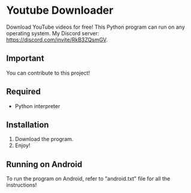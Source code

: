 # Youtube Downloader
Download YouTube videos for free!
This Python program can run on any operating system.
My Discord server: https://discord.com/invite/RkB3ZQsmGV.

## Important
You can contribute to this project!

## Required
- Python interpreter

## Installation
1) Download the program.
2) Enjoy!

## Running on Android
To run the program on Android, refer to "android.txt" file for all the instructions!